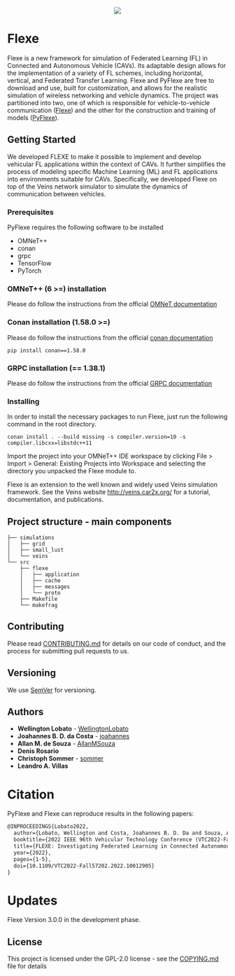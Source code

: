 <p align="center">
  <img src=img/Flexe_logo.png>
</p>

# Flexe
Flexe is a new framework for simulation of Federated Learning (FL) in Connected and Autonomous Vehicle (CAVs). Its adaptable design allows for the implementation of a variety of FL schemes, including horizontal, vertical, and Federated Transfer Learning. Flexe and PyFlexe are free to download and use, built for customization, and allows for the realistic simulation of wireless networking and vehicle dynamics. The project was partitioned into two, one of which is responsible for vehicle-to-vehicle communication ([Flexe](https://github.com/WellingtonLobato/flexe)) and the other for the construction and training of models ([PyFlexe](https://github.com/WellingtonLobato/PyFlexe)).

## Getting Started

We developed FLEXE to make it possible to implement and develop vehicular FL applications within the context of CAVs. It further simplifies the process of modeling specific Machine Learning (ML) and FL applications into environments suitable for CAVs. Specifically, we developed Flexe on top of the Veins network simulator to simulate the dynamics of communication between vehicles. 

### Prerequisites
PyFlexe requires the following software to be installed 

- OMNeT++
- conan
- grpc
- TensorFlow
- PyTorch

### OMNeT++ (6 >=) installation
Please do follow the instructions from the official [OMNeT documentation](https://doc.omnetpp.org/omnetpp/InstallGuide.pdf)

### Conan installation (1.58.0 >=)
Please do follow the instructions from the official [conan documentation](https://docs.conan.io/en/latest/installation.html)
```
pip install conan==1.58.0
```

### GRPC installation (== 1.38.1)
Please do follow the instructions from the official [GRPC documentation](https://grpc.io/docs/languages/python/quickstart/)

### Installing

In order to install the necessary packages to run Flexe, just run the following command in the root directory.

```
conan install . --build missing -s compiler.version=10 -s compiler.libcxx=libstdc++11
```

Import the project into your OMNeT++ IDE workspace by clicking File > Import > General: Existing Projects into Workspace and selecting the directory you unpacked the Flexe module  to.

Flexe is an extension to the well known and widely used Veins simulation framework. See the Veins website <http://veins.car2x.org/> for a tutorial, documentation, and publications.


## Project structure - main components 


    ├── simulations
    │   ├── grid
    │   ├── small_lust
    │   └── veins
    └── src
        ├── flexe
        │   ├── application
        │   ├── cache
        │   ├── messages
        │   └── proto
        ├── Makefile
        └── makefrag

## Contributing

Please read [CONTRIBUTING.md](CONTRIBUTING.md) for details on our code of conduct, and the process for submitting pull requests to us.

## Versioning

We use [SemVer](http://semver.org/) for versioning. 

## Authors

* **Wellington Lobato** - [WellingtonLobato](https://github.com/WellingtonLobato)
* **Joahannes B. D. da Costa** - [joahannes](https://github.com/joahannes)
* **Allan M. de Souza** - [AllanMSouza](https://github.com/AllanMSouza)
* **Denis Rosario**
* **Christoph Sommer** - [sommer](https://github.com/sommer)
* **Leandro A. Villas**

# Citation

PyFlexe and Flexe can reproduce results in the following papers:

```tex
@INPROCEEDINGS{Lobato2022,
  author={Lobato, Wellington and Costa, Joahannes B. D. Da and Souza, Allan M. de and Rosário, Denis and Sommer, Christoph and Villas, Leandro A.},
  booktitle={2022 IEEE 96th Vehicular Technology Conference (VTC2022-Fall)}, 
  title={FLEXE: Investigating Federated Learning in Connected Autonomous Vehicle Simulations}, 
  year={2022},
  pages={1-5},
  doi={10.1109/VTC2022-Fall57202.2022.10012905}
}
```
# Updates
Flexe Version 3.0.0 in the development phase.

## License

This project is licensed under the GPL-2.0 license - see the [COPYING.md](COPYING.md) file for details

